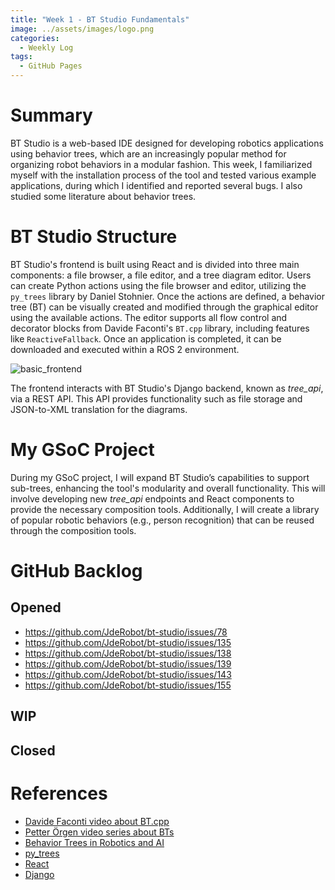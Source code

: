 ```yaml
---
title: "Week 1 - BT Studio Fundamentals"  
image: ../assets/images/logo.png  
categories:
  - Weekly Log  
tags:
  - GitHub Pages  
---
```


# Summary

BT Studio is a web-based IDE designed for developing robotics applications using behavior trees, which are an increasingly popular method for organizing robot behaviors in a modular fashion. This week, I familiarized myself with the installation process of the tool and tested various example applications, during which I identified and reported several bugs. I also studied some literature about behavior trees. 

# BT Studio Structure

BT Studio's frontend is built using React and is divided into three main components: a file browser, a file editor, and a tree diagram editor. Users can create Python actions using the file browser and editor, utilizing the `py_trees` library by Daniel Stohnier. Once the actions are defined, a behavior tree (BT) can be visually created and modified through the graphical editor using the available actions. The editor supports all flow control and decorator blocks from Davide Faconti's `BT.cpp` library, including features like `ReactiveFallback`. Once an application is completed, it can be downloaded and executed within a ROS 2 environment.

![basic_frontend](https://github.com/RoboticsLabURJC/2023-tfg-oscar-martinez/blob/main/docs/assets/images/week1/layout.png)

The frontend interacts with BT Studio's Django backend, known as *tree_api*, via a REST API. This API provides functionality such as file storage and JSON-to-XML translation for the diagrams.

# My GSoC Project

During my GSoC project, I will expand BT Studio’s capabilities to support sub-trees, enhancing the tool's modularity and overall functionality. This will involve developing new *tree_api* endpoints and React components to provide the necessary composition tools. Additionally, I will create a library of popular robotic behaviors (e.g., person recognition) that can be reused through the composition tools.

# GitHub Backlog

## Opened

* https://github.com/JdeRobot/bt-studio/issues/78
* https://github.com/JdeRobot/bt-studio/issues/135
* https://github.com/JdeRobot/bt-studio/issues/138
* https://github.com/JdeRobot/bt-studio/issues/139
* https://github.com/JdeRobot/bt-studio/issues/143
* https://github.com/JdeRobot/bt-studio/issues/155

## WIP

## Closed

# References

* [Davide Faconti video about BT.cpp](https://www.youtube.com/watch?v=MJckSyRTbYc)
* [Petter Örgen video series about BTs](https://www.youtube.com/watch?v=KeShMInMjro&list=PLFQdM4LOGDr_vYJuo8YTRcmv3FrwczdKg)
* [Behavior Trees in Robotics and AI](https://arxiv.org/pdf/1709.00084.pdf)
* [py_trees](https://py-trees.readthedocs.io/en/devel/)
* [React](https://react.dev/)
* [Django](https://djangoproject.com/)
